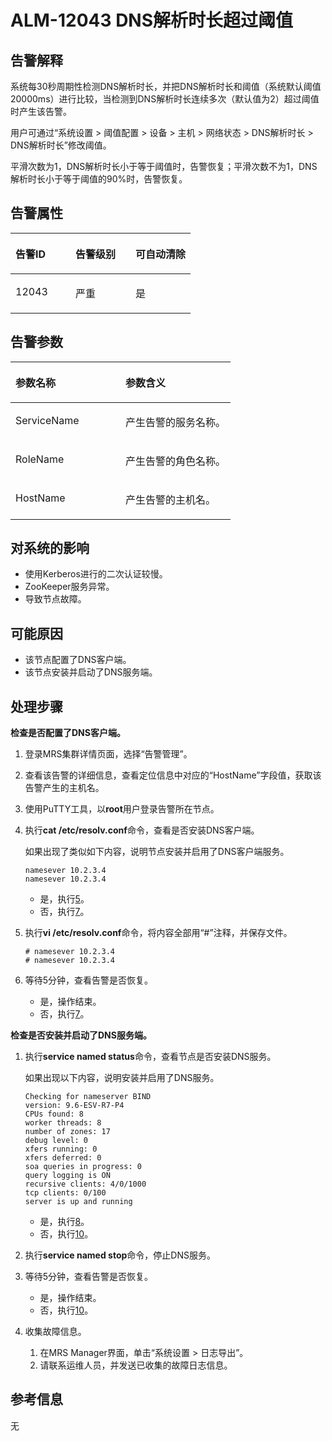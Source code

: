 # ALM-12043 DNS解析时长超过阈值<a name="alm_12043"></a>

## 告警解释<a name="zh-cn_topic_0191813958_zh-cn_topic_0087039385_section19482731"></a>

系统每30秒周期性检测DNS解析时长，并把DNS解析时长和阈值（系统默认阈值20000ms）进行比较，当检测到DNS解析时长连续多次（默认值为2）超过阈值时产生该告警。

用户可通过“系统设置 \> 阈值配置 \> 设备 \> 主机 \> 网络状态 \> DNS解析时长 \> DNS解析时长”修改阈值。

平滑次数为1，DNS解析时长小于等于阈值时，告警恢复；平滑次数不为1，DNS解析时长小于等于阈值的90%时，告警恢复。

## 告警属性<a name="zh-cn_topic_0191813958_zh-cn_topic_0087039385_section41126851"></a>

<a name="zh-cn_topic_0191813958_zh-cn_topic_0087039385_table55839258"></a>
<table><thead align="left"><tr id="zh-cn_topic_0191813958_zh-cn_topic_0087039385_row376394"><th class="cellrowborder" valign="top" width="33.33333333333333%" id="mcps1.1.4.1.1"><p id="zh-cn_topic_0191813958_zh-cn_topic_0087039385_p30487925"><a name="zh-cn_topic_0191813958_zh-cn_topic_0087039385_p30487925"></a><a name="zh-cn_topic_0191813958_zh-cn_topic_0087039385_p30487925"></a>告警ID</p>
</th>
<th class="cellrowborder" valign="top" width="33.33333333333333%" id="mcps1.1.4.1.2"><p id="zh-cn_topic_0191813958_zh-cn_topic_0087039385_p53602865"><a name="zh-cn_topic_0191813958_zh-cn_topic_0087039385_p53602865"></a><a name="zh-cn_topic_0191813958_zh-cn_topic_0087039385_p53602865"></a>告警级别</p>
</th>
<th class="cellrowborder" valign="top" width="33.33333333333333%" id="mcps1.1.4.1.3"><p id="zh-cn_topic_0191813958_zh-cn_topic_0087039385_p46864805"><a name="zh-cn_topic_0191813958_zh-cn_topic_0087039385_p46864805"></a><a name="zh-cn_topic_0191813958_zh-cn_topic_0087039385_p46864805"></a>可自动清除</p>
</th>
</tr>
</thead>
<tbody><tr id="zh-cn_topic_0191813958_zh-cn_topic_0087039385_row37952890"><td class="cellrowborder" valign="top" width="33.33333333333333%" headers="mcps1.1.4.1.1 "><p id="zh-cn_topic_0191813958_zh-cn_topic_0087039385_p54285272"><a name="zh-cn_topic_0191813958_zh-cn_topic_0087039385_p54285272"></a><a name="zh-cn_topic_0191813958_zh-cn_topic_0087039385_p54285272"></a>12043</p>
</td>
<td class="cellrowborder" valign="top" width="33.33333333333333%" headers="mcps1.1.4.1.2 "><p id="zh-cn_topic_0191813958_zh-cn_topic_0087039385_p35030886"><a name="zh-cn_topic_0191813958_zh-cn_topic_0087039385_p35030886"></a><a name="zh-cn_topic_0191813958_zh-cn_topic_0087039385_p35030886"></a>严重</p>
</td>
<td class="cellrowborder" valign="top" width="33.33333333333333%" headers="mcps1.1.4.1.3 "><p id="zh-cn_topic_0191813958_zh-cn_topic_0087039385_p18929484"><a name="zh-cn_topic_0191813958_zh-cn_topic_0087039385_p18929484"></a><a name="zh-cn_topic_0191813958_zh-cn_topic_0087039385_p18929484"></a>是</p>
</td>
</tr>
</tbody>
</table>

## 告警参数<a name="zh-cn_topic_0191813958_zh-cn_topic_0087039385_section34597344"></a>

<a name="zh-cn_topic_0191813958_zh-cn_topic_0087039385_table56893235"></a>
<table><thead align="left"><tr id="zh-cn_topic_0191813958_zh-cn_topic_0087039385_row18924856"><th class="cellrowborder" valign="top" width="50%" id="mcps1.1.3.1.1"><p id="zh-cn_topic_0191813958_zh-cn_topic_0087039385_p56518356"><a name="zh-cn_topic_0191813958_zh-cn_topic_0087039385_p56518356"></a><a name="zh-cn_topic_0191813958_zh-cn_topic_0087039385_p56518356"></a>参数名称</p>
</th>
<th class="cellrowborder" valign="top" width="50%" id="mcps1.1.3.1.2"><p id="zh-cn_topic_0191813958_zh-cn_topic_0087039385_p14584084"><a name="zh-cn_topic_0191813958_zh-cn_topic_0087039385_p14584084"></a><a name="zh-cn_topic_0191813958_zh-cn_topic_0087039385_p14584084"></a>参数含义</p>
</th>
</tr>
</thead>
<tbody><tr id="zh-cn_topic_0191813958_zh-cn_topic_0087039385_row40460128"><td class="cellrowborder" valign="top" width="50%" headers="mcps1.1.3.1.1 "><p id="zh-cn_topic_0191813958_zh-cn_topic_0087039385_p56044961"><a name="zh-cn_topic_0191813958_zh-cn_topic_0087039385_p56044961"></a><a name="zh-cn_topic_0191813958_zh-cn_topic_0087039385_p56044961"></a>ServiceName</p>
</td>
<td class="cellrowborder" valign="top" width="50%" headers="mcps1.1.3.1.2 "><p id="zh-cn_topic_0191813958_zh-cn_topic_0087039385_p43348031"><a name="zh-cn_topic_0191813958_zh-cn_topic_0087039385_p43348031"></a><a name="zh-cn_topic_0191813958_zh-cn_topic_0087039385_p43348031"></a>产生告警的服务名称。</p>
</td>
</tr>
<tr id="zh-cn_topic_0191813958_zh-cn_topic_0087039385_row54587964"><td class="cellrowborder" valign="top" width="50%" headers="mcps1.1.3.1.1 "><p id="zh-cn_topic_0191813958_zh-cn_topic_0087039385_p59548976"><a name="zh-cn_topic_0191813958_zh-cn_topic_0087039385_p59548976"></a><a name="zh-cn_topic_0191813958_zh-cn_topic_0087039385_p59548976"></a>RoleName</p>
</td>
<td class="cellrowborder" valign="top" width="50%" headers="mcps1.1.3.1.2 "><p id="zh-cn_topic_0191813958_zh-cn_topic_0087039385_p58737715"><a name="zh-cn_topic_0191813958_zh-cn_topic_0087039385_p58737715"></a><a name="zh-cn_topic_0191813958_zh-cn_topic_0087039385_p58737715"></a>产生告警的角色名称。</p>
</td>
</tr>
<tr id="zh-cn_topic_0191813958_zh-cn_topic_0087039385_row58877395"><td class="cellrowborder" valign="top" width="50%" headers="mcps1.1.3.1.1 "><p id="zh-cn_topic_0191813958_zh-cn_topic_0087039385_p4339699"><a name="zh-cn_topic_0191813958_zh-cn_topic_0087039385_p4339699"></a><a name="zh-cn_topic_0191813958_zh-cn_topic_0087039385_p4339699"></a>HostName</p>
</td>
<td class="cellrowborder" valign="top" width="50%" headers="mcps1.1.3.1.2 "><p id="zh-cn_topic_0191813958_zh-cn_topic_0087039385_p15971319"><a name="zh-cn_topic_0191813958_zh-cn_topic_0087039385_p15971319"></a><a name="zh-cn_topic_0191813958_zh-cn_topic_0087039385_p15971319"></a>产生告警的主机名。</p>
</td>
</tr>
</tbody>
</table>

## 对系统的影响<a name="zh-cn_topic_0191813958_zh-cn_topic_0087039385_section42940641"></a>

-   使用Kerberos进行的二次认证较慢。
-   ZooKeeper服务异常。
-   导致节点故障。

## 可能原因<a name="zh-cn_topic_0191813958_zh-cn_topic_0087039385_section50921457"></a>

-   该节点配置了DNS客户端。
-   该节点安装并启动了DNS服务端。

## 处理步骤<a name="zh-cn_topic_0191813958_zh-cn_topic_0087039385_section55639936"></a>

**检查是否配置了DNS客户端。**

1.  登录MRS集群详情页面，选择“告警管理”。
2.  查看该告警的详细信息，查看定位信息中对应的“HostName”字段值，获取该告警产生的主机名。
3.  使用PuTTY工具，以**root**用户登录告警所在节点。
4.  执行**cat /etc/resolv.conf**命令，查看是否安装DNS客户端。

    如果出现了类似如下内容，说明节点安装并启用了DNS客户端服务。

    ```
    namesever 10.2.3.4  
    namesever 10.2.3.4
    ```

    -   是，执行[5](#zh-cn_topic_0191813958_zh-cn_topic_0087039385_li29935381112614)。
    -   否，执行[7](#zh-cn_topic_0191813958_zh-cn_topic_0087039385_li39250560112614)。

5.  <a name="zh-cn_topic_0191813958_zh-cn_topic_0087039385_li29935381112614"></a>执行**vi /etc/resolv.conf**命令，将内容全部用“\#”注释，并保存文件。

    ```
    # namesever 10.2.3.4  
    # namesever 10.2.3.4
    ```

6.  等待5分钟，查看告警是否恢复。
    -   是，操作结束。
    -   否，执行[7](#zh-cn_topic_0191813958_zh-cn_topic_0087039385_li39250560112614)。


**检查是否安装并启动了DNS服务端。**

1.  <a name="zh-cn_topic_0191813958_zh-cn_topic_0087039385_li39250560112614"></a>执行**service named status**命令，查看节点是否安装DNS服务。

    如果出现以下内容，说明安装并启用了DNS服务。

    ```
    Checking for nameserver BIND  
    version: 9.6-ESV-R7-P4 
    CPUs found: 8 
    worker threads: 8 
    number of zones: 17 
    debug level: 0 
    xfers running: 0 
    xfers deferred: 0 
    soa queries in progress: 0 
    query logging is ON 
    recursive clients: 4/0/1000 
    tcp clients: 0/100 
    server is up and running
    ```

    -   是，执行[8](#zh-cn_topic_0191813958_zh-cn_topic_0087039385_li25178791112614)。
    -   否，执行[10](#zh-cn_topic_0191813958_li572522141314)。

2.  <a name="zh-cn_topic_0191813958_zh-cn_topic_0087039385_li25178791112614"></a>执行**service named stop**命令，停止DNS服务。
3.  等待5分钟，查看告警是否恢复。
    -   是，操作结束。
    -   否，执行[10](#zh-cn_topic_0191813958_li572522141314)。

4.  <a name="zh-cn_topic_0191813958_li572522141314"></a>收集故障信息。
    1.  在MRS Manager界面，单击“系统设置 \> 日志导出”。
    2.  请联系运维人员，并发送已收集的故障日志信息。


## 参考信息<a name="zh-cn_topic_0191813958_zh-cn_topic_0087039385_section30997384"></a>

无

